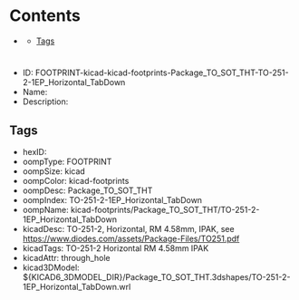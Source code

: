 



Contents
========

* [](#)
	* [Tags](#tags)

# 

- ID: FOOTPRINT-kicad-kicad-footprints-Package_TO_SOT_THT-TO-251-2-1EP_Horizontal_TabDown
- Name: 
- Description: 

## Tags

- hexID: 
- oompType: FOOTPRINT
- oompSize: kicad
- oompColor: kicad-footprints
- oompDesc: Package_TO_SOT_THT
- oompIndex: TO-251-2-1EP_Horizontal_TabDown
- oompName: kicad-footprints/Package_TO_SOT_THT/TO-251-2-1EP_Horizontal_TabDown
- kicadDesc: TO-251-2, Horizontal, RM 4.58mm, IPAK, see https://www.diodes.com/assets/Package-Files/TO251.pdf
- kicadTags: TO-251-2 Horizontal RM 4.58mm IPAK
- kicadAttr: through_hole
- kicad3DModel: ${KICAD6_3DMODEL_DIR}/Package_TO_SOT_THT.3dshapes/TO-251-2-1EP_Horizontal_TabDown.wrl
